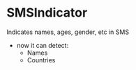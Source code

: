 # SMSIndicator

Indicates names, ages, gender, etc in SMS

* now it can detect:
    + Names
    + Countries